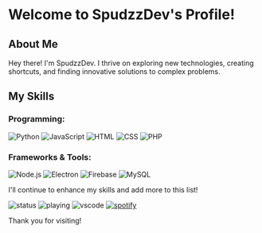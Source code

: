# Welcome to SpudzzDev's Profile!

## About Me

Hey there! I'm SpudzzDev. I thrive on exploring new technologies, creating shortcuts, and finding innovative solutions to complex problems.

## My Skills

### Programming:
![Python](https://skillicons.dev/icons?i=python) ![JavaScript](https://skillicons.dev/icons?i=js) ![HTML](https://skillicons.dev/icons?i=html) ![CSS](https://skillicons.dev/icons?i=css) ![PHP](https://skillicons.dev/icons?i=php)

### Frameworks & Tools:
![Node.js](https://skillicons.dev/icons?i=nodejs) ![Electron](https://skillicons.dev/icons?i=electron) ![Firebase](https://skillicons.dev/icons?i=firebase) ![MySQL](https://skillicons.dev/icons?i=mysql)

I'll continue to enhance my skills and add more to this list!

![status](https://nocache.advaith.workers.dev?url=https://img.shields.io/endpoint?url=https://dev.discordprofiles.me/api/badge/status/765929697976516610?simple=true)
![playing](https://nocache.advaith.workers.dev?url=https://img.shields.io/endpoint?url=https://dev.discordprofiles.me/api/badge/playing/765929697976516610)
![vscode](https://nocache.advaith.workers.dev?url=https://img.shields.io/endpoint?url=https://dev.discordprofiles.me/api/badge/vscode/765929697976516610)
[![spotify](https://nocache.advaith.workers.dev?url=https://img.shields.io/endpoint?url=https://dev.discordprofiles.me/api/badge/spotify/765929697976516610)](https://dev.discordprofiles.me/openspotify/765929697976516610)

Thank you for visiting!
